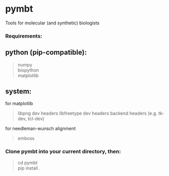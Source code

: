 # pymbt

Tools for molecular (and synthetic) biologists

### Requirements:

python (pip-compatible):
------------------------
> numpy  
> biopython  
> matplotlib  

system:
-------
for matplotlib

> libpng dev headers
> libfreetype dev headers
> backend headers (e.g. tk-dev, tcl-dev)

for needleman-wunsch alignment
> emboss

### Clone pymbt into your current directory, then:
> cd pymbt  
> pip install .  
